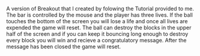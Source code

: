 A version of Breakout that I created by folowing the Tutorial provided to me. The bar is controlled by the mouse and the player has three lives. If the ball touches the bottom of the screen you will lose a life and once all lives are expended the game will reset. The ball can destroy the blocks in the upper half of the screen and if you can keep it bouncing long enough to destroy every block you will win and recieve a congratulatory message. After the message has been closed the game will reset.

